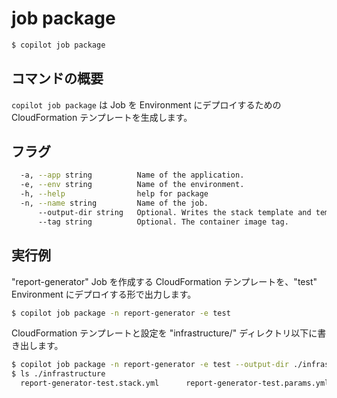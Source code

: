 # job package 
```bash
$ copilot job package
```

## コマンドの概要

`copilot job package` は Job を Environment にデプロイするための CloudFormation テンプレートを生成します。

## フラグ

```bash
  -a, --app string          Name of the application.
  -e, --env string          Name of the environment.
  -h, --help                help for package
  -n, --name string         Name of the job.
      --output-dir string   Optional. Writes the stack template and template configuration to a directory.
      --tag string          Optional. The container image tag.
```

## 実行例

"report-generator" Job を作成する CloudFormation テンプレートを、"test" Environment にデプロイする形で出力します。
 
```bash
$ copilot job package -n report-generator -e test
```

CloudFormation テンプレートと設定を "infrastructure/" ディレクトリ以下に書き出します。
  
```bash
$ copilot job package -n report-generator -e test --output-dir ./infrastructure
$ ls ./infrastructure
  report-generator-test.stack.yml      report-generator-test.params.yml
```
